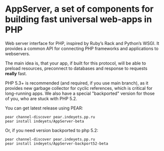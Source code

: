 AppServer, a set of components for building fast universal web-apps in PHP
==========================================================================

Web server interface for PHP, inspired by Ruby’s Rack and Python’s WSGI. It 
provides a common API for connecting PHP frameworks and applications to webservers.

The main idea is, that your app, if built for this protocol, will be able to 
preload resources, preconnect to databases and response to requests **really** fast.

PHP 5.3+ is recommended (and required, if you use main branch), as it provides 
new garbage collector for cyclic references, which is critical for long-running 
apps. We also have a special "backported" version for those of you, who are stuck 
with PHP 5.2.

You can get latest release using PEAR:

    pear channel-discover pear.indeyets.pp.ru
    pear install indeyets/AppServer-beta

Or, if you need version backported to php 5.2:

    pear channel-discover pear.indeyets.pp.ru
    pear install indeyets/AppServer-backport52-beta
